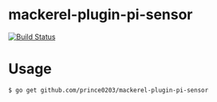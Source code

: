 # mackerel-plugin-pi-sensor
[![Build Status](https://travis-ci.org/prince0203/mackerel-plugin-pi-sensor.svg?branch=master)](https://travis-ci.org/prince0203/mackerel-plugin-pi-sensor)

# Usage

```sh
$ go get github.com/prince0203/mackerel-plugin-pi-sensor
```

